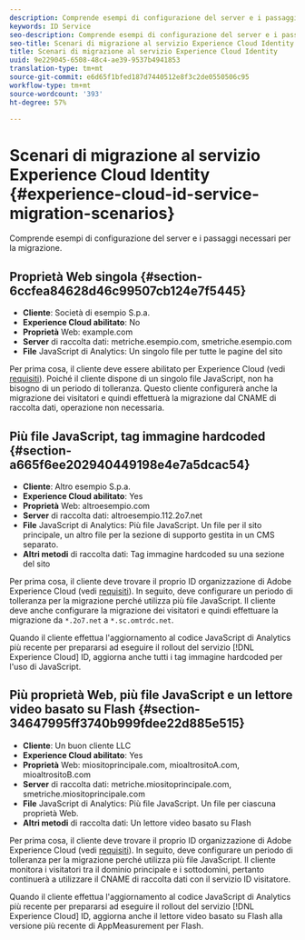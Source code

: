 ```yaml
---
description: Comprende esempi di configurazione del server e i passaggi necessari per la migrazione.
keywords: ID Service
seo-description: Comprende esempi di configurazione del server e i passaggi necessari per la migrazione.
seo-title: Scenari di migrazione al servizio Experience Cloud Identity
title: Scenari di migrazione al servizio Experience Cloud Identity
uuid: 9e229045-6508-48c4-ae39-9537b4941853
translation-type: tm+mt
source-git-commit: e6d65f1bfed187d7440512e8f3c2de0550506c95
workflow-type: tm+mt
source-wordcount: '393'
ht-degree: 57%

---
```



# Scenari di migrazione al servizio Experience Cloud Identity {#experience-cloud-id-service-migration-scenarios}

Comprende esempi di configurazione del server e i passaggi necessari per la migrazione.

## Proprietà Web singola {#section-6ccfea84628d46c99507cb124e7f5445}

* **Cliente**: Società di esempio S.p.a.
* **Experience Cloud abilitato**: No
* **Proprietà** Web: example.com
* **Server** di raccolta dati: metriche.esempio.com, smetriche.esempio.com
* **File** JavaScript di Analytics: Un singolo file per tutte le pagine del sito

Per prima cosa, il cliente deve essere abilitato per Experience Cloud (vedi [requisiti](../../reference/requirements.md)). Poiché il cliente dispone di un singolo file JavaScript, non ha bisogno di un periodo di tolleranza. Questo cliente configurerà anche la migrazione dei visitatori e quindi effettuerà la migrazione dal CNAME di raccolta dati, operazione non necessaria.

## Più file JavaScript, tag immagine hardcoded {#section-a665f6ee202940449198e4e7a5dcac54}

* **Cliente**: Altro esempio S.p.a.
* **Experience Cloud abilitato**: Yes
* **Proprietà** Web: altroesempio.com
* **Server** di raccolta dati: altroesempio.112.2o7.net
* **File** JavaScript di Analytics: Più file JavaScript. Un file per il sito principale, un altro file per la sezione di supporto gestita in un CMS separato.
* **Altri metodi** di raccolta dati: Tag immagine hardcoded su una sezione del sito

Per prima cosa, il cliente deve trovare il proprio ID organizzazione di Adobe Experience Cloud (vedi [requisiti](../../reference/requirements.md)). In seguito, deve configurare un periodo di tolleranza per la migrazione perché utilizza più file JavaScript. Il cliente deve anche configurare la migrazione dei visitatori e quindi effettuare la migrazione da `*.2o7.net` a `*.sc.omtrdc.net`.

Quando il cliente effettua l&#39;aggiornamento al codice JavaScript di Analytics più recente per prepararsi ad eseguire il rollout del servizio [!DNL Experience Cloud] ID, aggiorna anche tutti i tag immagine hardcoded per l&#39;uso di JavaScript.

## Più proprietà Web, più file JavaScript e un lettore video basato su Flash {#section-34647995ff3740b999fdee22d885e515}

* **Cliente**: Un buon cliente LLC
* **Experience Cloud abilitato**: Yes
* **Proprietà** Web: miositoprincipale.com, mioaltrositoA.com, mioaltrositoB.com
* **Server** di raccolta dati: metriche.miositoprincipale.com, smetriche.miositoprincipale.com
* **File** JavaScript di Analytics: Più file JavaScript. Un file per ciascuna proprietà Web.
* **Altri metodi** di raccolta dati: Un lettore video basato su Flash

Per prima cosa, il cliente deve trovare il proprio ID organizzazione di Adobe Experience Cloud (vedi [requisiti](../../reference/requirements.md)). In seguito, deve configurare un periodo di tolleranza per la migrazione perché utilizza più file JavaScript. Il cliente monitora i visitatori tra il dominio principale e i sottodomini, pertanto continuerà a utilizzare il CNAME di raccolta dati con il servizio ID visitatore.

Quando il cliente effettua l&#39;aggiornamento al codice JavaScript di Analytics più recente per prepararsi ad eseguire il rollout del servizio [!DNL Experience Cloud] ID, aggiorna anche il lettore video basato su Flash alla versione più recente di AppMeasurement per Flash.

